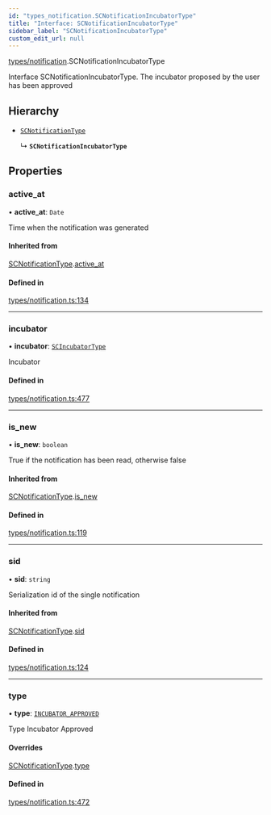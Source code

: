 ```yaml
---
id: "types_notification.SCNotificationIncubatorType"
title: "Interface: SCNotificationIncubatorType"
sidebar_label: "SCNotificationIncubatorType"
custom_edit_url: null
---
```


[types/notification](../modules/types_notification).SCNotificationIncubatorType

Interface SCNotificationIncubatorType.
The incubator proposed by the user has been approved

## Hierarchy

- [`SCNotificationType`](types_notification.SCNotificationType)

  ↳ **`SCNotificationIncubatorType`**

## Properties

### active\_at

• **active\_at**: `Date`

Time when the notification was generated

#### Inherited from

[SCNotificationType](types_notification.SCNotificationType).[active_at](types_notification.SCNotificationType#active_at)

#### Defined in

[types/notification.ts:134](https://github.com/selfcommunity/community-ui/blob/0c5b0c7/packages/sc-core/src/types/notification.ts#L134)

___

### incubator

• **incubator**: [`SCIncubatorType`](types_incubator.SCIncubatorType)

Incubator

#### Defined in

[types/notification.ts:477](https://github.com/selfcommunity/community-ui/blob/0c5b0c7/packages/sc-core/src/types/notification.ts#L477)

___

### is\_new

• **is\_new**: `boolean`

True if the notification has been read, otherwise false

#### Inherited from

[SCNotificationType](types_notification.SCNotificationType).[is_new](types_notification.SCNotificationType#is_new)

#### Defined in

[types/notification.ts:119](https://github.com/selfcommunity/community-ui/blob/0c5b0c7/packages/sc-core/src/types/notification.ts#L119)

___

### sid

• **sid**: `string`

Serialization id of the single notification

#### Inherited from

[SCNotificationType](types_notification.SCNotificationType).[sid](types_notification.SCNotificationType#sid)

#### Defined in

[types/notification.ts:124](https://github.com/selfcommunity/community-ui/blob/0c5b0c7/packages/sc-core/src/types/notification.ts#L124)

___

### type

• **type**: [`INCUBATOR_APPROVED`](../enums/types_notification.SCNotificationTypologyType#incubator_approved)

Type Incubator Approved

#### Overrides

[SCNotificationType](types_notification.SCNotificationType).[type](types_notification.SCNotificationType#type)

#### Defined in

[types/notification.ts:472](https://github.com/selfcommunity/community-ui/blob/0c5b0c7/packages/sc-core/src/types/notification.ts#L472)
